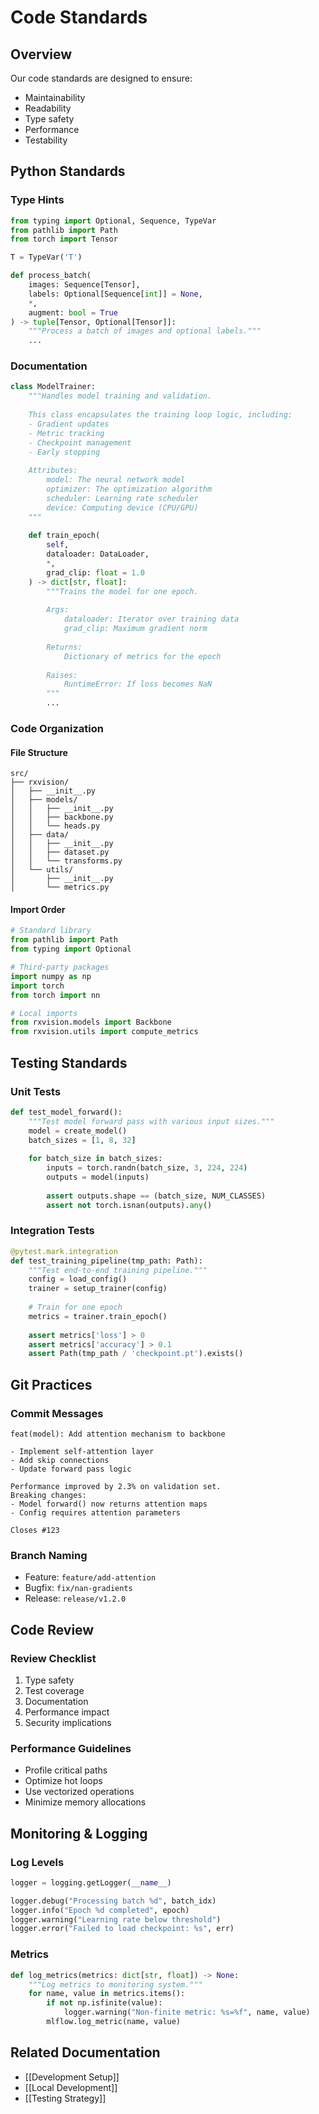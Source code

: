# Code Standards

## Overview

Our code standards are designed to ensure:
- Maintainability
- Readability
- Type safety
- Performance
- Testability

## Python Standards

### Type Hints
```python
from typing import Optional, Sequence, TypeVar
from pathlib import Path
from torch import Tensor

T = TypeVar('T')

def process_batch(
    images: Sequence[Tensor],
    labels: Optional[Sequence[int]] = None,
    *,
    augment: bool = True
) -> tuple[Tensor, Optional[Tensor]]:
    """Process a batch of images and optional labels."""
    ...
```

### Documentation
```python
class ModelTrainer:
    """Handles model training and validation.
    
    This class encapsulates the training loop logic, including:
    - Gradient updates
    - Metric tracking
    - Checkpoint management
    - Early stopping
    
    Attributes:
        model: The neural network model
        optimizer: The optimization algorithm
        scheduler: Learning rate scheduler
        device: Computing device (CPU/GPU)
    """
    
    def train_epoch(
        self,
        dataloader: DataLoader,
        *,
        grad_clip: float = 1.0
    ) -> dict[str, float]:
        """Trains the model for one epoch.
        
        Args:
            dataloader: Iterator over training data
            grad_clip: Maximum gradient norm
            
        Returns:
            Dictionary of metrics for the epoch
            
        Raises:
            RuntimeError: If loss becomes NaN
        """
        ...
```

### Code Organization

#### File Structure
```
src/
├── rxvision/
│   ├── __init__.py
│   ├── models/
│   │   ├── __init__.py
│   │   ├── backbone.py
│   │   └── heads.py
│   ├── data/
│   │   ├── __init__.py
│   │   ├── dataset.py
│   │   └── transforms.py
│   └── utils/
│       ├── __init__.py
│       └── metrics.py
```

#### Import Order
```python
# Standard library
from pathlib import Path
from typing import Optional

# Third-party packages
import numpy as np
import torch
from torch import nn

# Local imports
from rxvision.models import Backbone
from rxvision.utils import compute_metrics
```

## Testing Standards

### Unit Tests
```python
def test_model_forward():
    """Test model forward pass with various input sizes."""
    model = create_model()
    batch_sizes = [1, 8, 32]
    
    for batch_size in batch_sizes:
        inputs = torch.randn(batch_size, 3, 224, 224)
        outputs = model(inputs)
        
        assert outputs.shape == (batch_size, NUM_CLASSES)
        assert not torch.isnan(outputs).any()
```

### Integration Tests
```python
@pytest.mark.integration
def test_training_pipeline(tmp_path: Path):
    """Test end-to-end training pipeline."""
    config = load_config()
    trainer = setup_trainer(config)
    
    # Train for one epoch
    metrics = trainer.train_epoch()
    
    assert metrics['loss'] > 0
    assert metrics['accuracy'] > 0.1
    assert Path(tmp_path / 'checkpoint.pt').exists()
```

## Git Practices

### Commit Messages
```
feat(model): Add attention mechanism to backbone

- Implement self-attention layer
- Add skip connections
- Update forward pass logic

Performance improved by 2.3% on validation set.
Breaking changes:
- Model forward() now returns attention maps
- Config requires attention parameters

Closes #123
```

### Branch Naming
- Feature: `feature/add-attention`
- Bugfix: `fix/nan-gradients`
- Release: `release/v1.2.0`

## Code Review

### Review Checklist
1. Type safety
2. Test coverage
3. Documentation
4. Performance impact
5. Security implications

### Performance Guidelines
- Profile critical paths
- Optimize hot loops
- Use vectorized operations
- Minimize memory allocations

## Monitoring & Logging

### Log Levels
```python
logger = logging.getLogger(__name__)

logger.debug("Processing batch %d", batch_idx)
logger.info("Epoch %d completed", epoch)
logger.warning("Learning rate below threshold")
logger.error("Failed to load checkpoint: %s", err)
```

### Metrics
```python
def log_metrics(metrics: dict[str, float]) -> None:
    """Log metrics to monitoring system."""
    for name, value in metrics.items():
        if not np.isfinite(value):
            logger.warning("Non-finite metric: %s=%f", name, value)
        mlflow.log_metric(name, value)
```

## Related Documentation
- [[Development Setup]]
- [[Local Development]]
- [[Testing Strategy]] 